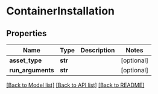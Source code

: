# ContainerInstallation

## Properties
Name | Type | Description | Notes
------------ | ------------- | ------------- | -------------
**asset_type** | **str** |  | [optional] 
**run_arguments** | **str** |  | [optional] 

[[Back to Model list]](../README.md#documentation-for-models) [[Back to API list]](../README.md#documentation-for-api-endpoints) [[Back to README]](../README.md)


